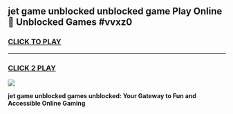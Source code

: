 
## jet game unblocked unblocked game Play Online 👋 Unblocked Games #vvxz0
<h3>
<a href="https://premium.freeplayer.one?title=jet_game_unblocked&ref=21F">CLICK TO PLAY</a></h3>
<hr>

<h3>
<a href="https://premium.freeplayer.one?title=jet_game_unblocked&ref=21F">CLICK 2 PLAY</a>
  
</h3>

<a href="https://premium.freeplayer.one?title=jet_game_unblocked&ref=21F/"><img src="https://clearcache.store/games.png"></a>


**jet game unblocked games unblocked: Your Gateway to Fun and Accessible Online Gaming**
